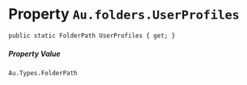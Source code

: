 # Property `Au.folders.UserProfiles`

```
public static FolderPath UserProfiles { get; }
```

##### Property Value

`Au.Types.FolderPath`